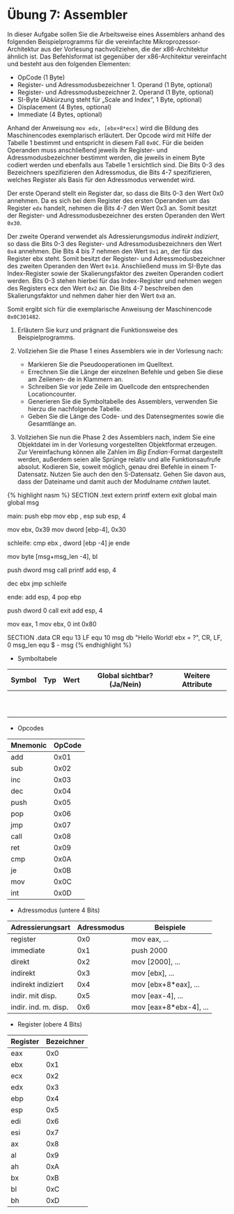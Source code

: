 # Übung 7: Assembler

In dieser Aufgabe sollen Sie die Arbeitsweise eines Assemblers anhand des folgenden Beispielprogramms für die vereinfachte Mikroprozessor-Architektur aus der Vorlesung nachvollziehen, die der x86-Architektur ähnlich ist. Das Befehlsformat ist gegenüber der x86-Architektur vereinfacht und besteht aus den folgenden Elementen:

* OpCode (1 Byte)
* Register- und Adressmodusbezeichner 1. Operand (1 Byte, optional)
* Register- und Adressmodusbezeichner 2. Operand (1 Byte, optional)
* SI-Byte (Abkürzung steht für „Scale and Index“, 1 Byte, optional)
* Displacement (4 Bytes, optional)
* Immediate (4 Bytes, optional)

Anhand der Anweisung `mov edx, [ebx+8*ecx]` wird die Bildung des Maschinencodes exemplarisch erläutert. Der Opcode wird mit Hilfe der Tabelle 1 bestimmt und entspricht in diesem Fall `0x0C`. Für die beiden Operanden muss anschließend jeweils ihr Register- und Adressmodusbezeichner bestimmt werden, die jeweils in einem Byte codiert werden und ebenfalls aus Tabelle 1 ersichtlich sind. Die Bits 0-3 des Bezeichners spezifizieren den Adressmodus, die Bits 4-7 spezifizieren, welches Register als Basis für den Adressmodus verwendet wird.

Der erste Operand stellt ein Register dar, so dass die Bits 0-3 den Wert 0x0 annehmen. Da es sich bei dem Register des ersten Operanden um das Register `edx` handelt, nehmen die Bits 4-7 den Wert 0x3 an. Somit besitzt der Register- und Adressmodusbezeichner des ersten Operanden den Wert `0x30`.

Der zweite Operand verwendet als Adressierungsmodus *indirekt indiziert*, so dass die Bits 0-3 des Register- und Adressmodusbezeichners den Wert `0x4` annehmen. Die Bits 4 bis 7 nehmen den Wert `0x1` an, der für das Register ebx steht. Somit besitzt der Register- und Adressmodusbezeichner des zweiten Operanden den Wert `0x14`. Anschließend muss im SI-Byte das Index-Register sowie der Skalierungsfaktor des zweiten Operanden codiert werden. Bits 0-3 stehen hierbei für das Index-Register und nehmen wegen des Registers ecx den Wert `0x2` an. Die Bits 4-7 beschreiben den Skalierungsfaktor und nehmen daher hier den Wert `0x8` an.

Somit ergibt sich für die exemplarische Anweisung der Maschinencode `0x0C301482`.

1. Erläutern Sie kurz und prägnant die Funktionsweise des Beispielprogramms.
2. Vollziehen Sie die Phase 1 eines Assemblers wie in der Vorlesung nach:

	* Markieren Sie die Pseudooperationen im Quelltext.
	* Errechnen Sie die Länge der einzelnen Befehle und geben Sie diese am Zeilenen- de in Klammern an.
	* Schreiben Sie vor jede Zeile im Quellcode den entsprechenden Locationcounter.
	* Generieren Sie die Symboltabelle des Assemblers, verwenden Sie hierzu dienachfolgende Tabelle.
	* Geben Sie die Länge des Code- und des Datensegmentes sowie die Gesamtlänge an.

3. Vollziehen Sie nun die Phase 2 des Assemblers nach, indem Sie eine Objektdatei im in der Vorlesung vorgestellten Objektformat erzeugen. Zur Vereinfachung können alle Zahlen im *Big Endian*-Format dargestellt werden, außerdem seien alle Sprünge relativ und alle Funktionsaufrufe absolut. Kodieren Sie, soweit möglich, genau drei Befehle in einem T-Datensatz. Nutzen Sie auch den den S-Datensatz. Gehen Sie davon aus, dass der Dateiname und damit auch der Modulname *cntdwn* lautet.

{% highlight nasm %}
SECTION .text
extern printf
extern exit
global main
global msgmain:push ebpmov ebp , esp
sub esp, 4mov ebx, 0x39mov dword [ebp-4], 0x30schleife:cmp ebx , dword [ebp -4]
je endemov byte [msg+msg_len -4], blpush dword msg
call printf
add esp, 4dec ebxjmp schleifeende:add esp, 4
pop ebppush dword 0
call exit
add esp, 4mov eax, 1
mov ebx, 0
int 0x80SECTION .dataCR equ 13LF equ 10msg db "Hello World! ebx = ?", CR, LF, 0
msg_len equ $ - msg
{% endhighlight %}

* Symboltabele 

| Symbol | Typ | Wert | Global sichtbar? (Ja/Nein) | Weitere Attribute ||--------|-----|------|----------------------------|---------------------|
| |
| |
| |
| |
| |
| |
| |
| |
| |
| |

* Opcodes

| Mnemonic | OpCode |
|----------|--------|| add | 0x01 |
| sub |0x02 |
| inc | 0x03 |
| dec | 0x04 |
| push | 0x05 |
| pop | 0x06 |
| jmp | 0x07 | 
| call | 0x08 |
| ret | 0x09 | 
| cmp | 0x0A |
| je | 0x0B | 
| mov | 0x0C |
| int | 0x0D |

* Adressmodus (untere 4 Bits)

| Adressierungsart | Adressmodus | Beispiele |
|------------------|-------------|-----------|| register | 0x0 | mov eax, ... |
| immediate | 0x1 | push 2000 |
| direkt | 0x2 | mov [2000], ...|
| indirekt | 0x3 | mov [ebx], ...|
| indirekt indiziert | 0x4 | mov [ebx+8*eax], ...|
| indir. mit disp. | 0x5 | mov [eax-4], ... |
| indir. ind. m. disp. | 0x6 | mov [eax+8*ebx-4], ...|

* Register (obere 4 Bits)

| Register | Bezeichner |
|----------|------------|
| eax | 0x0 || ebx | 0x1 |
| ecx | 0x2 |
| edx | 0x3 |
| ebp | 0x4 |
| esp | 0x5 |
| edi | 0x6 |
| esi | 0x7 |
| ax | 0x8 |
| al | 0x9 |
| ah | 0xA |
| bx | 0xB |
| bl | 0xC |
| bh | 0xD |